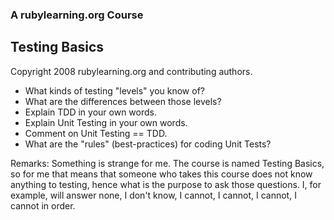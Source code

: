 ### A rubylearning.org Course
## Testing Basics
Copyright 2008 rubylearning.org and contributing authors.



+ What kinds of testing "levels" you know of?
+ What are the differences between those levels?
+ Explain TDD in your own words.
+ Explain Unit Testing in your own words.
+ Comment on Unit Testing == TDD.
+ What are the "rules" (best-practices) for coding Unit Tests?


Remarks:
Something is strange for me. The course is named Testing Basics, 
so for me that means that someone who takes this course does not 
know anything to testing, hence what is the purpose to ask those 
questions. I, for example, will answer none, I don't know, I 
cannot, I cannot, I cannot, I cannot in order.
